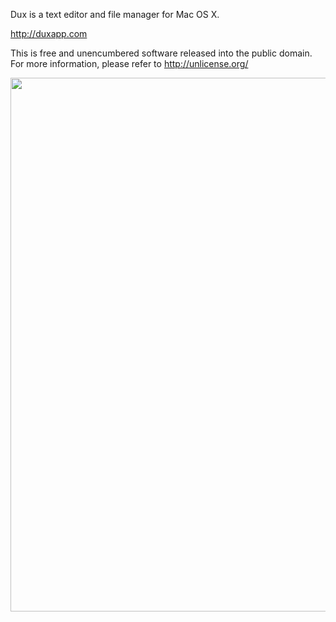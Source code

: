 Dux is a text editor and file manager for Mac OS X.

<http://duxapp.com>

This is free and unencumbered software released into the public domain.
For more information, please refer to <http://unlicense.org/>

<img src="https://raw.github.com/abhibeckert/Dux/master/file-management-screenhsot.png" width="854">
